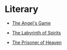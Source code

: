 # Literary


 - [The Angel's Game](The%20Angel's%20Game/index.md)
    
 - [The Labyrinth of Spirits](The%20Labyrinth%20of%20Spirits/index.md)
    
 - [The Prisoner of Heaven](The%20Prisoner%20of%20Heaven/index.md)
    
